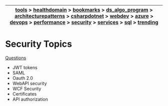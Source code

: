 | [tools](../tools/tools.md) > [healthdomain](../healthdomain/healthdomain.md) > [bookmarks](../bookmarks/bookmarks.md) > [ds_algo_program](../ds_algo_program/ds_algo_program.md) > [architecturepatterns](../architecturepatterns/architecturepatterns.md) > [csharpdotnet](../csharpdotnet/csharpdotnet.md) > [webdev](../webdev/webdev.md) > [azure](../azure/azure.md) > [devops](../devops/devops.md) > [performance](../performance/performance.md) > [security](../security/security.md) > [services](../services/services.md) > [sql](../sql/sql.md) > [trending](../trending/trending.md) |
| --- |

# Security Topics

[Questions](questions.md)

- JWT tokens
- SAML
- Oauth 2.0
- WebAPI security
- WCF Security
- Certificates 
- API authorization